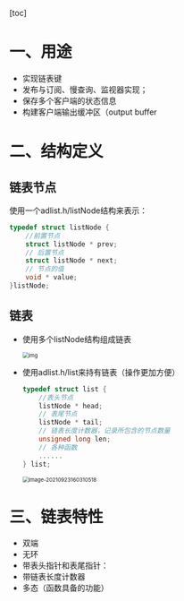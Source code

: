 

[toc]

# 一、用途

- 实现链表键
- 发布与订阅、慢查询、监视器实现；
- 保存多个客户端的状态信息
- 构建客户端输出缓冲区（output buffer



# 二、结构定义

## 链表节点

使用一个adlist.h/listNode结构来表示：

```c
typedef struct listNode {
    //前置节点
    struct listNode * prev;
    // 后置节点
    struct listNode * next;
    // 节点的值
    void * value;
}listNode;
```

## 链表

- 使用多个listNode结构组成链表

   <img src="https://gitee.com/firewolf/allinone/raw/master/images/58a65ffeN84c111e9-20210923162333310.jpg" alt="img" style="zoom:67%;" />

- 使用adlist.h/list来持有链表（操作更加方便）

  ```c
  typedef struct list {
      //表头节点
      listNode * head;
      // 表尾节点
      listNode * tail;
      // 链表长度计数器，记录所包含的节点数量
      unsigned long len;
      // 各种函数
      ......
  } list;
  ```

   <img src="https://gitee.com/firewolf/allinone/raw/master/images/image-20210923160310518.png" alt="image-20210923160310518" style="zoom:67%;" />



# 三、链表特性

- 双端
- 无环
- 带表头指针和表尾指针：
- 带链表长度计数器
- 多态（函数具备的功能）